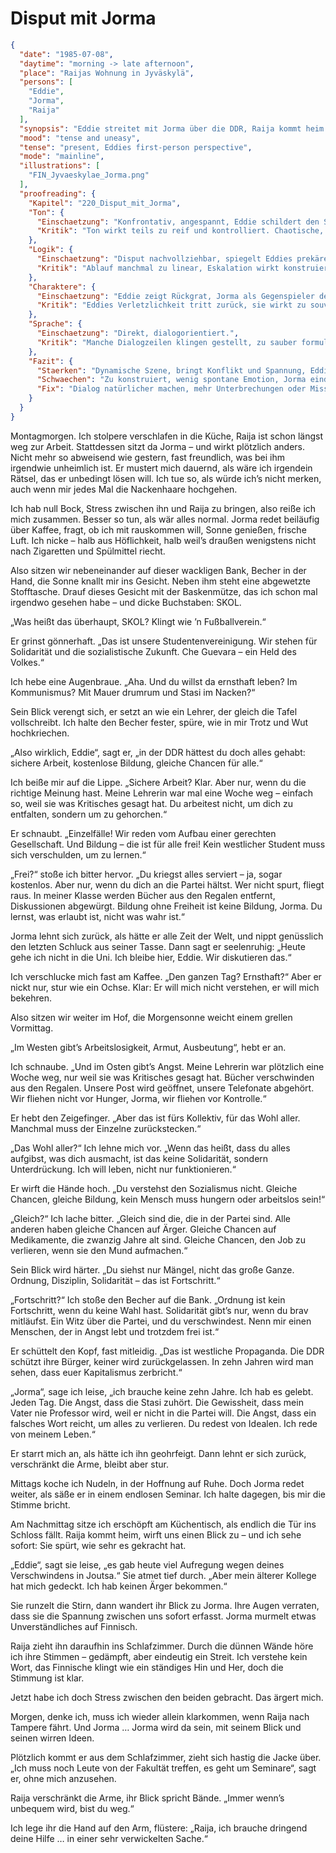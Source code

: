 # Disput mit Jorma

```json
{
  "date": "1985-07-08",
  "daytime": "morning -> late afternoon",
  "place": "Raijas Wohnung in Jyväskylä",
  "persons": [
    "Eddie",
    "Jorma",
    "Raija"
  ],
  "synopsis": "Eddie streitet mit Jorma über die DDR, Raija kommt heim und spürt die Spannungen; nachts hört Eddie den Streit zwischen beiden.",
  "mood": "tense and uneasy",
  "tense": "present, Eddies first-person perspective",
  "mode": "mainline",
  "illustrations": [
    "FIN_Jyvaeskylae_Jorma.png"
  ],
  "proofreading": {
    "Kapitel": "220_Disput_mit_Jorma",
    "Ton": {
      "Einschaetzung": "Konfrontativ, angespannt, Eddie schildert den Streit energisch.",
      "Kritik": "Ton wirkt teils zu reif und kontrolliert. Chaotische, jugendliche Impulsivität fehlt streckenweise."
    },
    "Logik": {
      "Einschaetzung": "Disput nachvollziehbar, spiegelt Eddies prekäre Situation.",
      "Kritik": "Ablauf manchmal zu linear, Eskalation wirkt konstruiert. Mehr Zwischentöne oder Missverständnisse würden realistischer wirken."
    },
    "Charaktere": {
      "Einschaetzung": "Eddie zeigt Rückgrat, Jorma als Gegenspieler deutlich gezeichnet.",
      "Kritik": "Eddies Verletzlichkeit tritt zurück, sie wirkt zu souverän. Jorma bleibt eher Typ als komplexe Figur."
    },
    "Sprache": {
      "Einschaetzung": "Direkt, dialogorientiert.",
      "Kritik": "Manche Dialogzeilen klingen gestellt, zu sauber formuliert. Füllwörter und Unterbrechungen fehlen – dadurch wirkt es geschrieben, nicht gesprochen."
    },
    "Fazit": {
      "Staerken": "Dynamische Szene, bringt Konflikt und Spannung, Eddie zeigt Stärke.",
      "Schwaechen": "Zu konstruiert, wenig spontane Emotion, Jorma eindimensional.",
      "Fix": "Dialog natürlicher machen, mehr Unterbrechungen oder Missverständnisse, Eddies Unsicherheit betonen, Jorma differenzierter darstellen."
    }
  }
}
```

Montagmorgen. Ich stolpere verschlafen in die Küche, Raija ist schon längst weg
zur Arbeit. Stattdessen sitzt da Jorma – und wirkt plötzlich anders. Nicht mehr
so abweisend wie gestern, fast freundlich, was bei ihm irgendwie unheimlich ist.
Er mustert mich dauernd, als wäre ich irgendein Rätsel, das er unbedingt lösen
will. Ich tue so, als würde ich’s nicht merken, auch wenn mir jedes Mal die
Nackenhaare hochgehen.

Ich hab null Bock, Stress zwischen ihn und Raija zu bringen, also reiße ich mich
zusammen. Besser so tun, als wär alles normal. Jorma redet beiläufig über
Kaffee, fragt, ob ich mit rauskommen will, Sonne genießen, frische Luft. Ich
nicke – halb aus Höflichkeit, halb weil’s draußen wenigstens nicht nach
Zigaretten und Spülmittel riecht.

Also sitzen wir nebeneinander auf dieser wackligen Bank, Becher in der Hand, die
Sonne knallt mir ins Gesicht. Neben ihm steht eine abgewetzte Stofftasche. Drauf
dieses Gesicht mit der Baskenmütze, das ich schon mal irgendwo gesehen habe –
und dicke Buchstaben: SKOL.

„Was heißt das überhaupt, SKOL? Klingt wie ’n Fußballverein.“

Er grinst gönnerhaft. „Das ist unsere Studentenvereinigung. Wir stehen für
Solidarität und die sozialistische Zukunft. Che Guevara – ein Held des Volkes.“

Ich hebe eine Augenbraue. „Aha. Und du willst da ernsthaft leben? Im
Kommunismus? Mit Mauer drumrum und Stasi im Nacken?“

Sein Blick verengt sich, er setzt an wie ein Lehrer, der gleich die Tafel
vollschreibt. Ich halte den Becher fester, spüre, wie in mir Trotz und Wut
hochkriechen.

„Also wirklich, Eddie“, sagt er, „in der DDR hättest du doch alles gehabt:
sichere Arbeit, kostenlose Bildung, gleiche Chancen für alle.“

Ich beiße mir auf die Lippe. „Sichere Arbeit? Klar. Aber nur, wenn du die
richtige Meinung hast. Meine Lehrerin war mal eine Woche weg – einfach so, weil
sie was Kritisches gesagt hat. Du arbeitest nicht, um dich zu entfalten, sondern
um zu gehorchen.“

Er schnaubt. „Einzelfälle! Wir reden vom Aufbau einer gerechten Gesellschaft.
Und Bildung – die ist für alle frei! Kein westlicher Student muss sich
verschulden, um zu lernen.“

„Frei?“ stoße ich bitter hervor. „Du kriegst alles serviert – ja, sogar
kostenlos. Aber nur, wenn du dich an die Partei hältst. Wer nicht spurt, fliegt
raus. In meiner Klasse werden Bücher aus den Regalen entfernt, Diskussionen
abgewürgt. Bildung ohne Freiheit ist keine Bildung, Jorma. Du lernst, was
erlaubt ist, nicht was wahr ist.“

Jorma lehnt sich zurück, als hätte er alle Zeit der Welt, und nippt genüsslich
den letzten Schluck aus seiner Tasse. Dann sagt er seelenruhig: „Heute gehe ich
nicht in die Uni. Ich bleibe hier, Eddie. Wir diskutieren das.“

Ich verschlucke mich fast am Kaffee. „Den ganzen Tag? Ernsthaft?“ Aber er nickt
nur, stur wie ein Ochse. Klar: Er will mich nicht verstehen, er will mich
bekehren.

Also sitzen wir weiter im Hof, die Morgensonne weicht einem grellen Vormittag.

„Im Westen gibt’s Arbeitslosigkeit, Armut, Ausbeutung“, hebt er an.

Ich schnaube. „Und im Osten gibt’s Angst. Meine Lehrerin war plötzlich eine
Woche weg, nur weil sie was Kritisches gesagt hat. Bücher verschwinden aus den
Regalen. Unsere Post wird geöffnet, unsere Telefonate abgehört. Wir fliehen
nicht vor Hunger, Jorma, wir fliehen vor Kontrolle.“

Er hebt den Zeigefinger. „Aber das ist fürs Kollektiv, für das Wohl aller.
Manchmal muss der Einzelne zurückstecken.“

„Das Wohl aller?“ Ich lehne mich vor. „Wenn das heißt, dass du alles aufgibst,
was dich ausmacht, ist das keine Solidarität, sondern Unterdrückung. Ich will
leben, nicht nur funktionieren.“

Er wirft die Hände hoch. „Du verstehst den Sozialismus nicht. Gleiche Chancen,
gleiche Bildung, kein Mensch muss hungern oder arbeitslos sein!“

„Gleich?“ Ich lache bitter. „Gleich sind die, die in der Partei sind. Alle
anderen haben gleiche Chancen auf Ärger. Gleiche Chancen auf Medikamente, die
zwanzig Jahre alt sind. Gleiche Chancen, den Job zu verlieren, wenn sie den Mund
aufmachen.“

Sein Blick wird härter. „Du siehst nur Mängel, nicht das große Ganze. Ordnung,
Disziplin, Solidarität – das ist Fortschritt.“

„Fortschritt?“ Ich stoße den Becher auf die Bank. „Ordnung ist kein Fortschritt,
wenn du keine Wahl hast. Solidarität gibt’s nur, wenn du brav mitläufst. Ein
Witz über die Partei, und du verschwindest. Nenn mir einen Menschen, der in
Angst lebt und trotzdem frei ist.“

Er schüttelt den Kopf, fast mitleidig. „Das ist westliche Propaganda. Die DDR
schützt ihre Bürger, keiner wird zurückgelassen. In zehn Jahren wird man sehen,
dass euer Kapitalismus zerbricht.“

„Jorma“, sage ich leise, „ich brauche keine zehn Jahre. Ich hab es gelebt. Jeden
Tag. Die Angst, dass die Stasi zuhört. Die Gewissheit, dass mein Vater nie
Professor wird, weil er nicht in die Partei will. Die Angst, dass ein falsches
Wort reicht, um alles zu verlieren. Du redest von Idealen. Ich rede von meinem
Leben.“

Er starrt mich an, als hätte ich ihn geohrfeigt. Dann lehnt er sich zurück,
verschränkt die Arme, bleibt aber stur.

Mittags koche ich Nudeln, in der Hoffnung auf Ruhe. Doch Jorma redet weiter, als
säße er in einem endlosen Seminar. Ich halte dagegen, bis mir die Stimme bricht.

Am Nachmittag sitze ich erschöpft am Küchentisch, als endlich die Tür ins
Schloss fällt. Raija kommt heim, wirft uns einen Blick zu – und ich sehe sofort:
Sie spürt, wie sehr es gekracht hat.

„Eddie“, sagt sie leise, „es gab heute viel Aufregung wegen deines Verschwindens
in Joutsa.“ Sie atmet tief durch. „Aber mein älterer Kollege hat mich gedeckt.
Ich hab keinen Ärger bekommen.“

Sie runzelt die Stirn, dann wandert ihr Blick zu Jorma. Ihre Augen verraten,
dass sie die Spannung zwischen uns sofort erfasst. Jorma murmelt etwas
Unverständliches auf Finnisch.

Raija zieht ihn daraufhin ins Schlafzimmer. Durch die dünnen Wände höre ich ihre
Stimmen – gedämpft, aber eindeutig ein Streit. Ich verstehe kein Wort, das
Finnische klingt wie ein ständiges Hin und Her, doch die Stimmung ist klar.

Jetzt habe ich doch Stress zwischen den beiden gebracht. Das ärgert mich.

Morgen, denke ich, muss ich wieder allein klarkommen, wenn Raija nach Tampere
fährt. Und Jorma … Jorma wird da sein, mit seinem Blick und seinen wirren Ideen.

Plötzlich kommt er aus dem Schlafzimmer, zieht sich hastig die Jacke über. „Ich
muss noch Leute von der Fakultät treffen, es geht um Seminare“, sagt er, ohne
mich anzusehen.

Raija verschränkt die Arme, ihr Blick spricht Bände. „Immer wenn’s unbequem
wird, bist du weg.“

Ich lege ihr die Hand auf den Arm, flüstere: „Raija, ich brauche dringend deine
Hilfe … in einer sehr verwickelten Sache.“